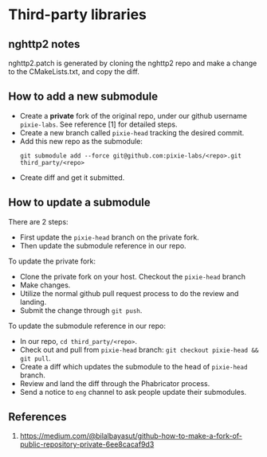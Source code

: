# Third-party libraries

## nghttp2 notes

nghttp2.patch is generated by cloning the nghttp2 repo and make a change to the CMakeLists.txt, and
copy the diff.

## How to add a new submodule

*   Create a **private** fork of the original repo, under our github username `pixie-labs`.
    See reference [1] for detailed steps.
*   Create a new branch called `pixie-head` tracking the desired commit.
*   Add this new repo as the submodule:
    ```
    git submodule add --force git@github.com:pixie-labs/<repo>.git third_party/<repo>
    ```
*   Create diff and get it submitted.


## How to update a submodule

There are 2 steps:

*   First update the `pixie-head` branch on the private fork.
*   Then update the submodule reference in our repo.

To update the private fork:

*   Clone the private fork on your host. Checkout the `pixie-head` branch
*   Make changes.
*   Utilize the normal github pull request process to do the review and landing.
*   Submit the change through `git push`.

To update the submodule reference in our repo:

*   In our repo, `cd third_party/<repo>`.
*   Check out and pull from `pixie-head` branch: `git checkout pixie-head && git pull`.
*   Create a diff which updates the submodule to the head of `pixie-head` branch.
*   Review and land the diff through the Phabricator process.
*   Send a notice to `eng` channel to ask people update their submodules.

## References

1.  https://medium.com/@bilalbayasut/github-how-to-make-a-fork-of-public-repository-private-6ee8cacaf9d3
